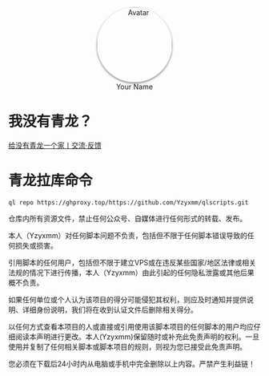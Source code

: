 <p align="center">
  <img src="http://loooo.fun/Yzyxmm.png" alt="Avatar" width="150" height="150" style="border-radius: 50%; box-shadow: 0 2px 4px rgba(0, 0, 0, 0.5);">
  <br>
  Your Name
</p>


# 我没有青龙？

[给没有青龙一个家丨交流·反馈](http://qm.qq.com/cgi-bin/qm/qr?_wv=1027&k=4r4zB6XvJiBUbqC7LuncekWQFtdN_9iU&authKey=JFqJz2J0%2Fyhb1a98pLGHdAwG%2Bzeo3hsjum9iRivQKSNHptGr5KqQZwRCYhp%2BY1PR&noverify=0&group_code=913193784)

# 青龙拉库命令
``````
ql repo https://ghproxy.top/https://github.com/Yzyxmm/qlscripts.git
``````
仓库内所有资源文件，禁止任何公众号、自媒体进行任何形式的转载、发布。

本人（Yzyxmm）对任何脚本问题不负责，包括但不限于任何脚本错误导致的任何损失或损害。

引用脚本的任何用户，包括但不限于建立VPS或在违反某些国家/地区法律或相关法规的情况下进行传播，本人（Yzyxmm）由此引起的任何隐私泄露或其他后果概不负责。

如果任何单位或个人认为该项目的得分可能侵犯其权利，则应及时通知并提供说明、详细身份说明，我们将在收到认证文件后删除相关得分。

以任何方式查看本项目的人或直接或引用使用该脚本项目的任何脚本的用户均应仔细阅读本声明进行更改。本人(Yzyxmm)保留随时或补充此免责声明的权利。一旦使用并复制了任何相关脚本或脚本项目的规则，则视为您已接受此免责声明。

您必须在下载后24小时内从电脑或手机中完全删除以上内容。严禁产生利益链！
